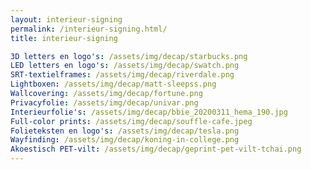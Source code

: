 ```yaml
---
layout: interieur-signing
permalink: /interieur-signing.html/
title: interieur-signing

3D letters en logo's: /assets/img/decap/starbucks.png
LED letters en logo's: /assets/img/decap/swatch.png
SRT-textielframes: /assets/img/decap/riverdale.png
Lightboxen: /assets/img/decap/matt-sleepss.png
Wallcovering: /assets/img/decap/fortune.png
Privacyfolie: /assets/img/decap/univar.png
Interieurfolie's: /assets/img/decap/bbie_20200311_hema_190.jpg
Full-color prints: /assets/img/decap/souffle-cafe.jpeg
Folieteksten en logo's: /assets/img/decap/tesla.png
Wayfinding: /assets/img/decap/koning-in-college.png
Akoestisch PET-vilt: /assets/img/decap/geprint-pet-vilt-tchai.png
---
```

